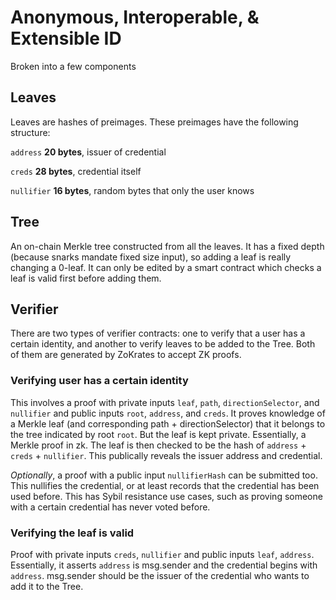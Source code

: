 # Anonymous, Interoperable, & Extensible ID
Broken into a few components
## Leaves 
Leaves are hashes of preimages. These preimages have the following structure:

`address` **20 bytes**, issuer of credential

`creds` **28 bytes**, credential itself

`nullifier` **16 bytes**, random bytes that only the user knows

## Tree
An on-chain Merkle tree constructed from all the leaves. It has a fixed depth (because snarks mandate fixed size input), so adding a leaf is really changing a 0-leaf.
It can only be edited by a smart contract which checks a leaf is valid first before adding them.

## Verifier
There are two types of verifier contracts: one to verify that a user has a certain identity, and another to verify leaves to be added to the Tree.
Both of them are generated by ZoKrates to accept ZK proofs.

### Verifying user has a certain identity
This involves a proof with private inputs `leaf`, `path`, `directionSelector`, and `nullifier` and public inputs `root`, `address`, and `creds`.
It proves knowledge of a Merkle leaf (and corresponding path + directionSelector) that it belongs to the tree indicated by root `root`. But the leaf is kept private. Essentially, a Merkle proof in zk. The leaf is then checked to be the hash of `address` + `creds` + `nullifier`. This publically reveals the issuer address and credential. 

*Optionally*, a proof with a public input `nullifierHash` can be submitted too. This nullifies the credential, or at least records that the credential has been used before. This has Sybil resistance use cases, such as proving someone with a certain credential has never voted before.

### Verifying the leaf is valid
Proof with private inputs `creds`, `nullifier` and public inputs `leaf`, `address`. Essentially, it asserts `address` is msg.sender and the credential begins with `address`. msg.sender should be the issuer of the credential who wants to add it to the Tree.
